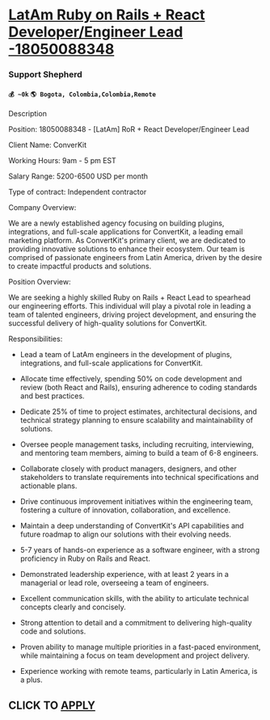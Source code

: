# [LatAm Ruby on Rails + React Developer/Engineer Lead -18050088348](https://www.remotewlb.com/apply/latam-ruby-on-rails-react-developer-engineer-lead-18050088348-83462)  
### Support Shepherd  
#### `💰 ~0k` `🌎 Bogota, Colombia,Colombia,Remote`  

Description

Position: 18050088348 - [LatAm] RoR + React Developer/Engineer Lead

Client Name: ConverKit

Working Hours: 9am - 5 pm EST

Salary Range: 5200-6500 USD per month

Type of contract: Independent contractor

  
  

Company Overview:

We are a newly established agency focusing on building plugins, integrations, and full-scale applications for ConvertKit, a leading email marketing platform. As ConvertKit's primary client, we are dedicated to providing innovative solutions to enhance their ecosystem. Our team is comprised of passionate engineers from Latin America, driven by the desire to create impactful products and solutions.

Position Overview:

We are seeking a highly skilled Ruby on Rails + React Lead to spearhead our engineering efforts. This individual will play a pivotal role in leading a team of talented engineers, driving project development, and ensuring the successful delivery of high-quality solutions for ConvertKit.

Responsibilities:

  * Lead a team of LatAm engineers in the development of plugins, integrations, and full-scale applications for ConvertKit.
  * Allocate time effectively, spending 50% on code development and review (both React and Rails), ensuring adherence to coding standards and best practices.
  * Dedicate 25% of time to project estimates, architectural decisions, and technical strategy planning to ensure scalability and maintainability of solutions.
  * Oversee people management tasks, including recruiting, interviewing, and mentoring team members, aiming to build a team of 6-8 engineers.
  * Collaborate closely with product managers, designers, and other stakeholders to translate requirements into technical specifications and actionable plans.
  * Drive continuous improvement initiatives within the engineering team, fostering a culture of innovation, collaboration, and excellence.
  * Maintain a deep understanding of ConvertKit's API capabilities and future roadmap to align our solutions with their evolving needs.

  * 5-7 years of hands-on experience as a software engineer, with a strong proficiency in Ruby on Rails and React.
  * Demonstrated leadership experience, with at least 2 years in a managerial or lead role, overseeing a team of engineers.
  * Excellent communication skills, with the ability to articulate technical concepts clearly and concisely.
  * Strong attention to detail and a commitment to delivering high-quality code and solutions.
  * Proven ability to manage multiple priorities in a fast-paced environment, while maintaining a focus on team development and project delivery.
  * Experience working with remote teams, particularly in Latin America, is a plus.

  
## CLICK TO [APPLY](https://www.remotewlb.com/apply/latam-ruby-on-rails-react-developer-engineer-lead-18050088348-83462)

